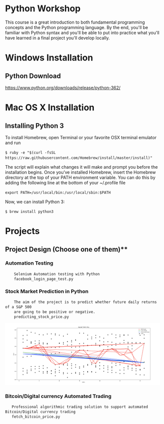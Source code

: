 # Python Workshop
This course is a great introduction to both fundamental programming concepts and the Python programming language. 
By the end, you'll be familiar with Python syntax and you'll be able to put into practice what you'll have learned in a final project you'll develop locally.

# Windows Installation 
## Python Download

https://www.python.org/downloads/release/python-362/

#  Mac OS X Installation

## Installing Python 3

To install Homebrew, open Terminal or your favorite OSX terminal emulator and run

`$ ruby -e "$(curl -fsSL https://raw.githubusercontent.com/Homebrew/install/master/install)"`

The script will explain what changes it will make and prompt you before the installation begins. Once you’ve installed Homebrew, insert the Homebrew directory at the top of your PATH environment variable. You can do this by adding the following line at the bottom of your ~/.profile file

`export PATH=/usr/local/bin:/usr/local/sbin:$PATH`

Now, we can install Python 3:

`$ brew install python3`

# Projects
## Project Design (Choose one of them)**

   ### Automation Testing
        Selenium Automation testing with Python
        facebook_login_page_test.py
    
   ### Stock Market Prediction in Python
        The aim of the project is to predict whether future daily returns of a S&P 500 
        are going to be positive or negative.
        predicting_stock_price.py
   ![Stock Market Prediction](./document/predicting_stock_price.jpeg?raw=true "Stock Market Prediction")
   
   ### Bitcoin/Digital currency Automated Trading  
       Professional algorithmic trading solution to support automated Bitcoin/Digital currency trading
       fetch_bitcoin_price.py